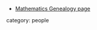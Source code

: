 

* [Mathematics Genealogy page](http://genealogy.math.ndsu.nodak.edu/id.php?id=99921)

category: people
